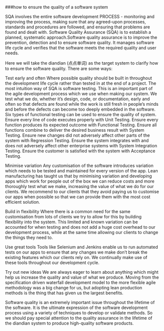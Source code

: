 ###how to ensure the quality of a software system

SQA involves the entire software development PROCESS - monitoring and improving the process, making sure that any agreed-upon processes, standards and procedures are followed, and ensuring that problems are found and dealt with. Software Quality Assurance (SQA) is to establish a planned, systematic approach.Software quality assurance is to improve the prevention, detection and to ensure software quality. It manages software life cycle and verifies that the software meets the required quality and user needs. 

Here we will take the diandian (点点单词) as the target system to clarify how to ensure the software quality. There are some ways:

Test early and often
Where possible quality should be built in throughout the development life cycle rather than tested in at the end of a project. The most intuition way of SQA is software testing. This is an important part of the agile development process which we use when making our system. We test what we do, whether it’s design, code, or documentation, early and often so that defects are found while the work is still fresh in people’s minds and before the defects can become too deeply embedded in the software. 
Six types of functional testing can be used to ensure the quality of system. 
Ensure every line of code executes properly with Unit Testing.
Ensure every function produces its expected outcome with Functional Testing.
Ensure all functions combine to deliver the desired business result with System Testing. 
Ensure new changes did not adversely affect other parts of the system with Regression Testing. 
Ensure the system integrates with and does not adversely affect other enterprise systems with System Integration Testing. 
Ensure the customer is satisfied with the system with Acceptance Testing. 

Minimise variation
Any customisation of the software introduces variation which needs to be tested and maintained for every version of the app. Lean manufacturing has taught us that by minimising variation and developing apps which work for people out of the box we can reduce costs and more thoroughly test what we make, increasing the value of what we do for our clients. We recommend to our clients that they avoid paying us to customise our apps when possible so that we can provide them with the most cost efficient solution.

Build in flexibility
Where there is a common need for the same customisation from lots of clients we try to allow for this by building flexibility into the system. This limited and known variation can be accounted for when testing and does not add a huge cost overhead to our development process, while at the same time allowing our clients to change the things they need to.

Use great tools
Tools like Selenium and Jenkins enable us to run automated tests on our apps to ensure that any changes we make don’t break the existing features which our clients rely on. We continually make use of these tools throughout our development cycle.

Try out new ideas
We are always eager to learn about anything which might help us increase the quality and value of what we produce. Moving from the specification driven waterfall development model to the more flexible agile methodology was a big change for us, but adopting lean production methods is the thing that has given us the largest benefits.

Software quality is an extremely important issue throughout the lifetime of the software. It is the ultimate expression of the software development process using a variety of techniques to develop or validate methods. So we should pay special attention to the quality assurance in the lifetime of the diandian system to produce high-quality software products.
